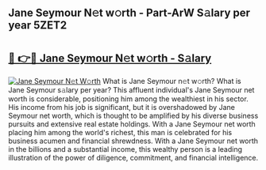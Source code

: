 ## Jane Seymour N𝚎t w𝚘rth - Part-ArW S𝚊lary per year 5ZET2

# <h2><a href="http://gc50kfb.nevu.top/?p=Jane+Seymour">🔗 👉🔴 Jane Seymour N𝚎t w𝚘rth - S𝚊lary</a></h2>

[![Jane Seymour N𝚎t W𝚘rth](https://i.imgur.com/Oavwk0R.jpeg)](http://gc50kfb.nevu.top/?p=Jane+Seymour)
What is Jane Seymour n𝚎t w𝚘rth? What is Jane Seymour s𝚊lary per year?
This affluent individual's Jane Seymour net worth is considerable, positioning him among the wealthiest in his sector. His income from his job is significant, but it is overshadowed by Jane Seymour net worth, which is thought to be amplified by his diverse business pursuits and extensive real estate holdings. With a Jane Seymour net worth placing him among the world's richest, this man is celebrated for his business acumen and financial shrewdness. With a Jane Seymour net worth in the billions and a substantial income, this wealthy person is a leading illustration of the power of diligence, commitment, and financial intelligence.
